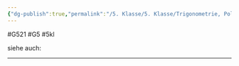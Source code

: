 ```yaml
---
{"dg-publish":true,"permalink":"/5. Klasse/5. Klasse/Trigonometrie, Polarkoordinaten/Parameterdarstellung von Geraden/"}
---
```


#G521 #G5 #5kl

siehe auch:
___
